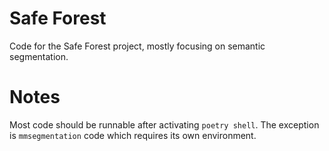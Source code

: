 # Safe Forest
Code for the Safe Forest project, mostly focusing on semantic segmentation.

# Notes
Most code should be runnable after activating `poetry shell`. The exception is `mmsegmentation` code which requires its own environment. 